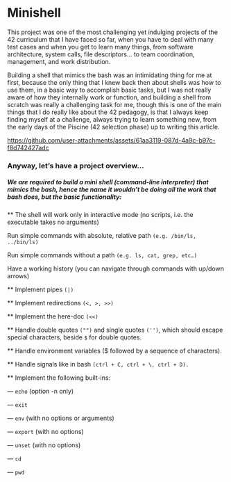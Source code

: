 # Minishell

This project was one of the most challenging yet indulging projects of the 42 curriculum that I have faced so far, when you have to deal with many test cases and when you get to learn many things, from software architecture, system calls, file descriptors… to team coordination, management, and work distribution.

Building a shell that mimics the bash was an intimidating thing for me at first, because the only thing that I knew back then about shells was how to use them, in a basic way to accomplish basic tasks, but I was not really aware of how they internally work or function, and building a shell from scratch was really a challenging task for me, though this is one of the main things that I do really like about the 42 pedagogy, is that I always keep finding myself at a challenge, always trying to learn something new, from the early days of the Piscine (42 selection phase) up to writing this article.



https://github.com/user-attachments/assets/61aa3119-087d-4a9c-b97c-f8d742427adc



### Anyway, let’s have a project overview…

##### We are required to build a mini shell (command-line interpreter) that mimics the bash, hence the name it wouldn’t be doing all the work that bash does, but the basic functionality:

** The shell will work only in interactive mode (no scripts, i.e. the executable takes no arguments)

Run simple commands with absolute, relative path ```(e.g. /bin/ls, ../bin/ls)```

Run simple commands without a path ```(e.g. ls, cat, grep, etc…)```

Have a working history (you can navigate through commands with up/down arrows)

** Implement pipes ```(|)```

** Implement redirections ```(<, >, >>)```

** Implement the here-doc ```(<<)```

** Handle double quotes ```("")``` and single quotes ```('')```, which should escape special characters, beside ```$``` for double quotes.

** Handle environment variables ($ followed by a sequence of characters).

** Handle signals like in bash ```(ctrl + C, ctrl + \, ctrl + D).```

** Implement the following built-ins:

— ```echo``` (option -n only)

— ```exit```

— ```env``` (with no options or arguments)

— ```export``` (with no options)

— ```unset``` (with no options)

— ```cd```

— ```pwd```
